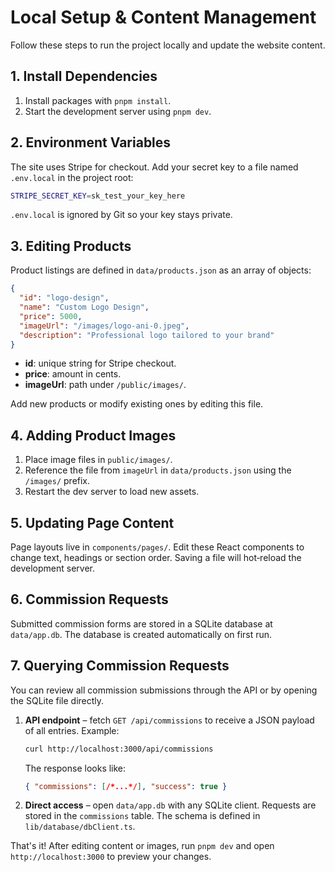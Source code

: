# Local Setup & Content Management

Follow these steps to run the project locally and update the website content.

## 1. Install Dependencies
1. Install packages with `pnpm install`.
2. Start the development server using `pnpm dev`.

## 2. Environment Variables
The site uses Stripe for checkout. Add your secret key to a file named `.env.local` in the project root:

```bash
STRIPE_SECRET_KEY=sk_test_your_key_here
```

`.env.local` is ignored by Git so your key stays private.

## 3. Editing Products
Product listings are defined in `data/products.json` as an array of objects:

```json
{
  "id": "logo-design",
  "name": "Custom Logo Design",
  "price": 5000,
  "imageUrl": "/images/logo-ani-0.jpeg",
  "description": "Professional logo tailored to your brand"
}
```

- **id**: unique string for Stripe checkout.
- **price**: amount in cents.
- **imageUrl**: path under `/public/images/`.

Add new products or modify existing ones by editing this file.

## 4. Adding Product Images
1. Place image files in `public/images/`.
2. Reference the file from `imageUrl` in `data/products.json` using the `/images/` prefix.
3. Restart the dev server to load new assets.

## 5. Updating Page Content
Page layouts live in `components/pages/`. Edit these React components to change text, headings or section order. Saving a file will hot‑reload the development server.

## 6. Commission Requests
Submitted commission forms are stored in a SQLite database at `data/app.db`. The database is created automatically on first run.

## 7. Querying Commission Requests
You can review all commission submissions through the API or by opening the SQLite file directly.

1. **API endpoint** – fetch `GET /api/commissions` to receive a JSON payload of all entries. Example:

   ```bash
   curl http://localhost:3000/api/commissions
   ```

   The response looks like:

   ```json
   { "commissions": [/*...*/], "success": true }
   ```

2. **Direct access** – open `data/app.db` with any SQLite client. Requests are stored in the `commissions` table. The schema is defined in `lib/database/dbClient.ts`.

That's it! After editing content or images, run `pnpm dev` and open `http://localhost:3000` to preview your changes.
